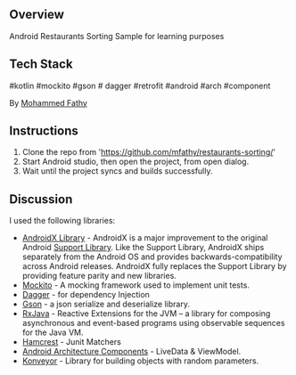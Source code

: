 ## Overview
Android Restaurants Sorting Sample for learning purposes

## Tech Stack
#kotlin #mockito #gson # dagger #retrofit #android #arch #component

By [Mohammed Fathy](mailto:dev.mfathy@gmail.com)

## Instructions

1. Clone the repo from 'https://github.com/mfathy/restaurants-sorting/'
2. Start Android studio, then open the project, from open dialog.
3. Wait until the project syncs and builds successfully.

## Discussion

I used the following libraries:
*   [AndroidX Library](https://developer.android.com/jetpack/androidx/) - AndroidX is a major improvement to the original Android [Support Library](https://developer.android.com/topic/libraries/support-library/index). Like the Support Library, AndroidX ships separately from the Android OS and provides backwards-compatibility across Android releases. AndroidX fully replaces the Support Library by providing feature parity and new libraries.
*   [Mockito](http://site.mockito.org/) - A mocking framework used to implement unit tests.
*   [Dagger](https://github.com/google/dagger) - for dependency Injection
*   [Gson](https://github.com/google/gson) - a json serialize and deserialize library.
*   [RxJava](https://github.com/ReactiveX/RxJava) - Reactive Extensions for the JVM – a library for composing asynchronous and event-based programs using observable sequences for the Java VM.
*   [Hamcrest](http://hamcrest.org/JavaHamcrest/) -  Junit Matchers
*   [Android Architecture Components](https://developer.android.com/topic/libraries/architecture/) - LiveData & ViewModel.
*   [Konveyor](https://github.com/vacxe/Konveyor) - Library for building objects with random parameters.

